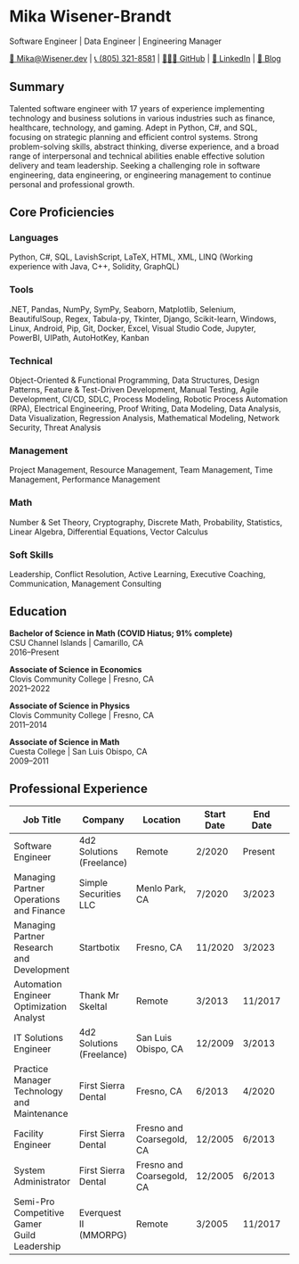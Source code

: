 # Mika Wisener-Brandt
Software Engineer | Data Engineer | Engineering Manager

[📧 Mika@Wisener.dev](mailto:Mika@Wisener.dev) | [📞 (805) 321-8581](tel:+18053218581) | [👩🏽‍💻 GitHub](https://github.com/Trakanom) | [🤝 LinkedIn](https://www.linkedin.com/in/MikaWB) | [📝 Blog](https://mikasoft.xyz)

## Summary
Talented software engineer with 17 years of experience implementing technology and business solutions in various industries such as finance, healthcare, technology, and gaming. Adept in Python, C#, and SQL, focusing on strategic planning and efficient control systems. Strong problem-solving skills, abstract thinking, diverse experience, and a broad range of interpersonal and technical abilities enable effective solution delivery and team leadership. Seeking a challenging role in software engineering, data engineering, or engineering management to continue personal and professional growth.

## Core Proficiencies
### Languages
Python, C#, SQL, LavishScript, LaTeX, HTML, XML, LINQ (Working experience with Java, C++, Solidity, GraphQL)

### Tools
.NET, Pandas, NumPy, SymPy, Seaborn, Matplotlib, Selenium, BeautifulSoup, Regex, Tabula-py, Tkinter, Django, Scikit-learn, Windows, Linux, Android, Pip, Git, Docker, Excel, Visual Studio Code, Jupyter, PowerBI, UIPath, AutoHotKey, Kanban

### Technical
Object-Oriented & Functional Programming, Data Structures, Design Patterns, Feature & Test-Driven Development, Manual Testing, Agile Development, CI/CD, SDLC, Process Modeling, Robotic Process Automation (RPA), Electrical Engineering, Proof Writing, Data Modeling, Data Analysis, Data Visualization, Regression Analysis, Mathematical Modeling, Network Security, Threat Analysis

### Management
Project Management, Resource Management, Team Management, Time Management, Performance Management

### Math
Number & Set Theory, Cryptography, Discrete Math, Probability, Statistics, Linear Algebra, Differential Equations, Vector Calculus

### Soft Skills
Leadership, Conflict Resolution, Active Learning, Executive Coaching, Communication, Management Consulting

## Education
**Bachelor of Science in Math (COVID Hiatus; 91% complete)**\
CSU Channel Islands | Camarillo, CA\
2016–Present

**Associate of Science in Economics**\
Clovis Community College | Fresno, CA\
2021–2022

**Associate of Science in Physics**\
Clovis Community College | Fresno, CA\
2011–2014

**Associate of Science in Math**\
Cuesta College | San Luis Obispo, CA\
2009–2011

## Professional Experience
| Job Title                          | Company                                      | Location          | Start Date | End Date    | Duration       |
|------------------------------------|----------------------------------------------|-------------------|------------|-------------|----------------|
| Software Engineer                  | 4d2 Solutions (Freelance)                    | Remote            | 2/2020     | Present     | 3 years+       |
| Managing Partner<br />Operations and Finance | Simple Securities LLC                  | Menlo Park, CA    | 7/2020     | 3/2023     | 2 years 8 months|
| Managing Partner<br />Research and Development | Startbotix                            | Fresno, CA        | 11/2020    | 3/2023      | 2 year 4 months |
| Automation Engineer<br />Optimization Analyst | Thank Mr Skeltal           | Remote            | 3/2013     | 11/2017      | 4 years 8 months|
| IT Solutions Engineer              | 4d2 Solutions (Freelance)                    | San Luis Obispo, CA| 12/2009    | 3/2013       | 3 years 3 months|
| Practice Manager<br />Technology and Maintenance | First Sierra Dental                | Fresno, CA | 6/2013 | 4/2020     | 6 years 10 months|
| Facility Engineer                  | First Sierra Dental                          | Fresno and Coarsegold, CA | 12/2005 | 6/2013      | 7 years 6 months|
| System Administrator               | First Sierra Dental                          | Fresno and Coarsegold, CA | 12/2005 | 6/2013      | 7 years 6 months|
| Semi-Pro Competitive Gamer<br />Guild Leadership | Everquest II (MMORPG)                       | Remote            | 3/2005     | 11/2017      | 12 years 8 months|
